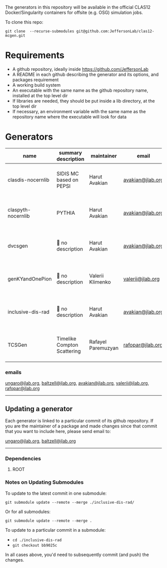 The generators in this repository will be available in the official CLAS12 Docker/Singularity containers for offsite (e.g. OSG) simulation jobs.

To clone this repo:

`git clone  --recurse-submodules git@github.com:JeffersonLab/clas12-mcgen.git`

# Requirements

- A github repository, ideally inside https://github.com/JeffersonLab
- A README in each github describing the generator and its options, and packages requirement
- A working build system 
- An executable with the same name as the github repository name, installed at the top level dir
- If libraries are needed, they should be put inside a lib directory, at the top level dir
- If necessary, an environment variable with the same name as the repository name where the executable will look for data


# Generators 

name                 | summary description          | maintainer        | email             | requirements met
-------------------- | ---------------------------- | ----------------- | ----------------- | ---------------------
clasdis-nocernlib    |   SIDIS MC based on PEPSI    | Harut Avakian     |  avakian@jlab.org | :red_circle: executable and environment variable name
claspyth-nocernlib   | PYTHIA                       | Harut Avakian     |  avakian@jlab.org | :red_circle: executable and environment variable name
dvcsgen              | :red_circle: no description  | Harut Avakian     |  avakian@jlab.org | :red_circle: executable and environment variable name
genKYandOnePion      |  :red_circle: no description | Valerii Klimenko  |  valerii@jlab.org | :red_circle: executable and environment variable name
inclusive-dis-rad    | :red_circle: no description  | Harut Avakian     |  avakian@jlab.org | :red_circle: executable and environment variable name
TCSGen               | Timelike Compton Scattering  | Rafayel Paremuzyan | rafopar@jlab.org | :red_circle: executable and environment variable name


### emails

ungaro@jlab.org, baltzell@jlab.org, avakian@jlab.org, valerii@jlab.org, rafopar@jlab.org

---

## Updating a generator

Each generator is linked to a particular commit of its github repository.
If you are the maintainer of a package and made changes since that commit that you want to include here, please send email to:

ungaro@jlab.org, baltzell@jlab.org

---

### Dependencies

1. ROOT

### Notes on Updating Submodules

To update to the latest commit in one submodule:

`git submodule update --remote --merge ./inclusive-dis-rad/`

Or for all submodules:

`git submodule update --remote --merge .`

To update to a particular commit in a submodule:

* `cd ./inclusive-dis-rad`
* `git checkout bb9025c`

In all cases above, you'd need to subsequently commit (and push) the changes.





